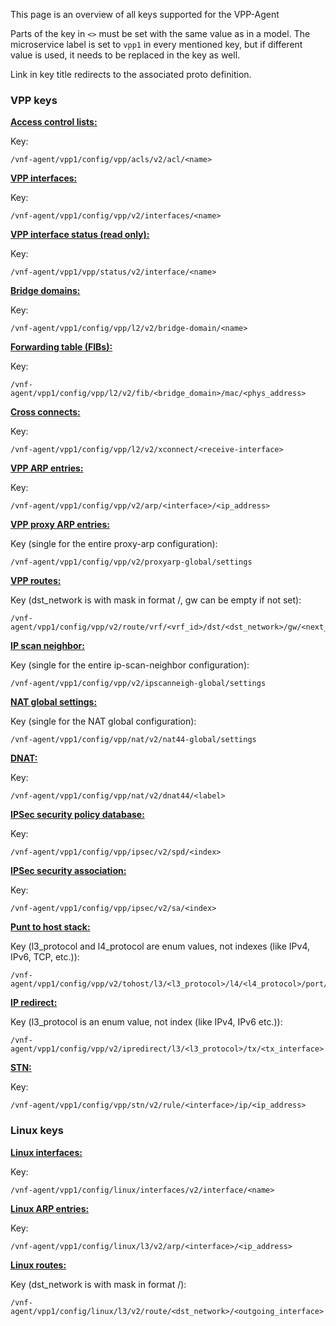 This page is an overview of all keys supported for the VPP-Agent

Parts of the key in `<>` must be set with the same value as in a model. The microservice label is set to `vpp1` in every mentioned key, but if different value is used, it needs to be replaced in the key as well.

Link in key title redirects to the associated proto definition.

### VPP keys

**[Access control lists:](https://github.com/ligato/vpp-agent/blob/master/api/models/vpp/acl/acl.proto)**

Key:
```
/vnf-agent/vpp1/config/vpp/acls/v2/acl/<name>
```

**[VPP interfaces:](https://github.com/ligato/vpp-agent/blob/master/api/models/vpp/interfaces/interface.proto)**

Key:
```
/vnf-agent/vpp1/config/vpp/v2/interfaces/<name>
```

**[VPP interface status (read only):](https://github.com/ligato/vpp-agent/blob/master/api/models/vpp/interfaces/state.proto)**

Key:
```
/vnf-agent/vpp1/vpp/status/v2/interface/<name>
```

**[Bridge domains:](https://github.com/ligato/vpp-agent/blob/master/api/models/vpp/l2/bridge-domain.proto)**

Key:
```
/vnf-agent/vpp1/config/vpp/l2/v2/bridge-domain/<name>
```

**[Forwarding table (FIBs):](https://github.com/ligato/vpp-agent/blob/master/api/models/vpp/l2/fib.proto)**

Key:
```
/vnf-agent/vpp1/config/vpp/l2/v2/fib/<bridge_domain>/mac/<phys_address>
```

**[Cross connects:](https://github.com/ligato/vpp-agent/blob/master/api/models/vpp/l2/xconnect.proto)**

Key:
```
/vnf-agent/vpp1/config/vpp/l2/v2/xconnect/<receive-interface>
```

**[VPP ARP entries:](https://github.com/ligato/vpp-agent/blob/master/api/models/vpp/l3/arp.proto)**

Key:
```
/vnf-agent/vpp1/config/vpp/v2/arp/<interface>/<ip_address>
```

**[VPP proxy ARP entries:](https://github.com/ligato/vpp-agent/blob/master/api/models/vpp/l3/l3.proto)**

Key (single for the entire proxy-arp configuration):
```
/vnf-agent/vpp1/config/vpp/v2/proxyarp-global/settings
```

**[VPP routes:](https://github.com/ligato/vpp-agent/blob/master/api/models/vpp/l3/route.proto)**

Key (dst_network is with mask in format <ip>/<mask>, gw can be empty if not set):
```
/vnf-agent/vpp1/config/vpp/v2/route/vrf/<vrf_id>/dst/<dst_network>/gw/<next_hop_addr>
```

**[IP scan neighbor:](https://github.com/ligato/vpp-agent/blob/master/api/models/vpp/l3/l3.proto)**

Key (single for the entire ip-scan-neighbor configuration):
```
/vnf-agent/vpp1/config/vpp/v2/ipscanneigh-global/settings
```

**[NAT global settings:](https://github.com/ligato/vpp-agent/blob/master/api/models/vpp/nat/nat.proto)**

Key (single for the NAT global configuration):
```
/vnf-agent/vpp1/config/vpp/nat/v2/nat44-global/settings
```

**[DNAT:](https://github.com/ligato/vpp-agent/blob/master/api/models/vpp/nat/nat.proto)**

Key:
```
/vnf-agent/vpp1/config/vpp/nat/v2/dnat44/<label>
```

**[IPSec security policy database:](https://github.com/ligato/vpp-agent/blob/master/api/models/vpp/ipsec/ipsec.proto)**

Key:
```
/vnf-agent/vpp1/config/vpp/ipsec/v2/spd/<index>
```

**[IPSec security association:](https://github.com/ligato/vpp-agent/blob/master/api/models/vpp/ipsec/ipsec.proto)**

Key:
```
/vnf-agent/vpp1/config/vpp/ipsec/v2/sa/<index>
```

**[Punt to host stack:](https://github.com/ligato/vpp-agent/blob/master/api/models/vpp/punt/punt.proto)**

Key (l3_protocol and l4_protocol are enum values, not indexes (like IPv4, IPv6, TCP, etc.)):
```
/vnf-agent/vpp1/config/vpp/v2/tohost/l3/<l3_protocol>/l4/<l4_protocol>/port/<port>
```

**[IP redirect:](https://github.com/ligato/vpp-agent/blob/master/api/models/vpp/punt/punt.proto)**

Key (l3_protocol is an enum value, not index (like IPv4, IPv6 etc.)):
```
/vnf-agent/vpp1/config/vpp/v2/ipredirect/l3/<l3_protocol>/tx/<tx_interface>
```

**[STN:](https://github.com/ligato/vpp-agent/blob/master/api/models/vpp/stn/stn.proto)**

Key:
```
/vnf-agent/vpp1/config/vpp/stn/v2/rule/<interface>/ip/<ip_address>
```

### Linux keys

**[Linux interfaces:](https://github.com/ligato/vpp-agent/blob/master/api/models/linux/interfaces/interface.proto)**

Key:
```
/vnf-agent/vpp1/config/linux/interfaces/v2/interface/<name>
```

**[Linux ARP entries:](https://github.com/ligato/vpp-agent/blob/master/api/models/linux/l3/arp.proto)**

Key:
```
/vnf-agent/vpp1/config/linux/l3/v2/arp/<interface>/<ip_address>
```

**[Linux routes:](https://github.com/ligato/vpp-agent/blob/master/api/models/linux/l3/route.proto)**

Key (dst_network is with mask in format <ip>/<mask>):
```
/vnf-agent/vpp1/config/linux/l3/v2/route/<dst_network>/<outgoing_interface>
```

